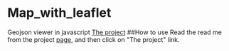 # Map_with_leaflet
Geojson viewer in javascript [The project](mapleaflet.html)
##How to use
Read the read me from the project [page](https://guilouf.github.io/Map_with_leaflet/), and then click on "The project" link.
